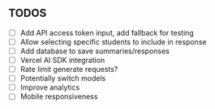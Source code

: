 ## TODOS

- [ ] Add API access token input, add fallback for testing
- [ ] Allow selecting specific students to include in response
- [ ] Add database to save summaries/responses
- [ ] Vercel AI SDK integration
- [ ] Rate limit generate requests?
- [ ] Potentially switch models
- [ ] Improve analytics
- [ ] Mobile responsiveness
